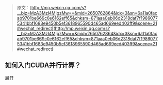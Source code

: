 > 原文：[http://mp.weixin.qq.com/s?__biz=MzA3MzI4MjgzMw==&mid=2650762864&idx=3&sn=6a11a0facab9701be669c0e6162eff65&chksm=871aaa0eb06d2318daf7f19860775341bbf1683e9450b5ef3618965590d465ad669eed403ff9&scene=21#wechat_redirect](http://mp.weixin.qq.com/s?__biz=MzA3MzI4MjgzMw==&mid=2650762864&idx=3&sn=6a11a0facab9701be669c0e6162eff65&chksm=871aaa0eb06d2318daf7f19860775341bbf1683e9450b5ef3618965590d465ad669eed403ff9&scene=21#wechat_redirect)

## 如何入门CUDA并行计算？

展开